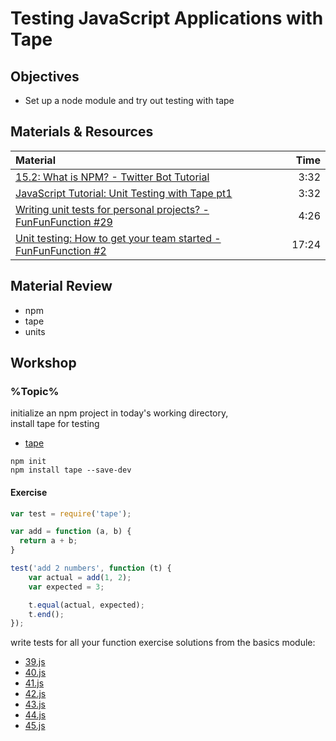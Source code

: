 # Testing JavaScript Applications with Tape

## Objectives
 - Set up a node module and try out testing with tape

## Materials & Resources
| Material | Time |
|:---------|-----:|
| [15.2: What is NPM? - Twitter Bot Tutorial](https://www.youtube.com/watch?v=s70-Vsud9Vk) | 3:32 |
| [JavaScript Tutorial: Unit Testing with Tape pt1](https://www.youtube.com/watch?v=5JXx0QrYUXo) | 3:32 |
| [Writing unit tests for personal projects? - FunFunFunction #29](https://www.youtube.com/watch?v=ib2Pt9_zciA) | 4:26 |
| [Unit testing: How to get your team started - FunFunFunction #2](https://www.youtube.com/watch?v=TWBDa5dqrl8&t=297s) | 17:24 |


## Material Review
 - npm
 - tape
 - units

## Workshop
### %Topic%
initialize an npm project in today's working directory,   
install tape for testing
- [tape](https://github.com/substack/tape)

```
npm init
npm install tape --save-dev
```

#### Exercise
```javascript
var test = require('tape');

var add = function (a, b) {
  return a + b;
}

test('add 2 numbers', function (t) {
    var actual = add(1, 2);
    var expected = 3;

    t.equal(actual, expected);
    t.end();
});
```

write tests for all your function exercise solutions from the basics module:
- [39.js](../../basics/expressions-control-flow/workshop/39.js)
- [40.js](../../basics/expressions-control-flow/workshop/40.js)
- [41.js](../../basics/expressions-control-flow/workshop/41.js)
- [42.js](../../basics/expressions-control-flow/workshop/42.js)
- [43.js](../../basics/expressions-control-flow/workshop/43.js)
- [44.js](../../basics/expressions-control-flow/workshop/44.js)
- [45.js](../../basics/expressions-control-flow/workshop/45.js)
